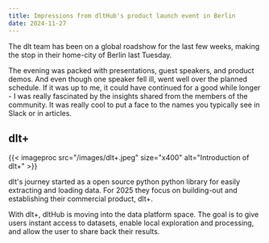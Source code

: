 ```yaml
---
title: Impressions from dltHub's product launch event in Berlin
date: 2024-11-27
---
```


The dlt team has been on a global roadshow for the last few weeks, making the stop in their home-city of Berlin last Tuesday. 

The evening was packed with presentations, guest speakers, and product demos. And even though one speaker fell ill, went well over the planned schedule. If it was up to me, it could have continued for a good while longer - I was really fascinated by the insights shared from the members of the community. It was really cool to put a face to the names you typically see in Slack or in articles.

## dlt+
{{< imageproc src="/images/dlt+.jpeg" size="x400" alt="Introduction of dlt+" >}}

dlt's journey started as a open source python python library for easily extracting and loading data. For 2025 they focus on building-out and establishing their commercial product, dlt+.

With dlt+, dltHub is moving into the data platform space. The goal is to give users instant access to datasets, enable local exploration and processing, and allow the user to share back their results.


